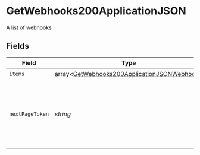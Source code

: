 # GetWebhooks200ApplicationJSON

A list of webhooks


## Fields

| Field                                                                                                          | Type                                                                                                           | Required                                                                                                       | Description                                                                                                    |
| -------------------------------------------------------------------------------------------------------------- | -------------------------------------------------------------------------------------------------------------- | -------------------------------------------------------------------------------------------------------------- | -------------------------------------------------------------------------------------------------------------- |
| `items`                                                                                                        | array<[GetWebhooks200ApplicationJSONWebhook](../../models/operations/GetWebhooks200ApplicationJSONWebhook.md)> | :heavy_check_mark:                                                                                             | N/A                                                                                                            |
| `nextPageToken`                                                                                                | *string*                                                                                                       | :heavy_check_mark:                                                                                             | A token to pass as a `page-token` query parameter to return the next page of results.                          |